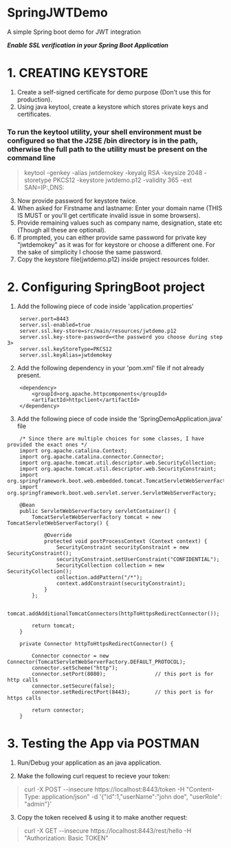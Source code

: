 # SpringJWTDemo
A simple Spring boot demo for JWT integration

***Enable SSL verification in your Spring Boot Application***
# 1. CREATING KEYSTORE
1) Create a self-signed certificate for demo purpose (Don't use this for production).
2) Using java keytool, create a keystore which stores private keys and certificates.

### To run the keytool utility, your shell environment must be configured so that the J2SE /bin directory is in the path, otherwise the full path to the utility must be present on the command line ###
> keytool -genkey -alias jwtdemokey -keyalg RSA -keysize 2048 -storetype PKCS12 -keystore jwtdemo.p12 -validity 365 -ext SAN=IP:<machine ip where this project runs>,DNS:<machine hostname such as localhost>

3) Now provide password for keystore twice.
4) When asked for Firstname and lastname: Enter your domain name (THIS IS MUST or you'll get certificate invalid issue in some browsers).
5) Provide remaining values such as company name, designation, state etc (Though all these are optional).
6) If prompted, you can either provide same password for private key "jwtdemokey" as it was for for keystore or choose a different one. For the sake of simplicity I choose the same password.
7) Copy the keystore file(jwtdemo.p12) inside project resources folder.


# 2. Configuring SpringBoot project
1) Add the following piece of code inside 'application.properties'
```
    server.port=8443
    server.ssl-enabled=true
    server.ssl.key-store=src/main/resources/jwtdemo.p12
    server.ssl.key-store-password=<the password you choose during step 3>
    server.ssl.keyStoreType=PKCS12
    server.ssl.keyAlias=jwtdemokey
```

2) Add the following dependency in your 'pom.xml' file if not already present.
```
    <dependency>
        <groupId>org.apache.httpcomponents</groupId>
        <artifactId>httpclient</artifactId>
    </dependency>
```

3) Add the following piece of code inside the 'SpringDemoApplication.java' file
```
    /* Since there are multiple choices for some classes, I have provided the exact ones */
    import org.apache.catalina.Context;
    import org.apache.catalina.connector.Connector;
    import org.apache.tomcat.util.descriptor.web.SecurityCollection;
    import org.apache.tomcat.util.descriptor.web.SecurityConstraint;
    import org.springframework.boot.web.embedded.tomcat.TomcatServletWebServerFactory;
    import org.springframework.boot.web.servlet.server.ServletWebServerFactory;

    @Bean
	public ServletWebServerFactory servletContainer() {
		TomcatServletWebServerFactory tomcat = new TomcatServletWebServerFactory() {
			
			@Override
			protected void postProcessContext (Context context) {
				SecurityConstraint securityConstraint = new SecurityConstraint();
				securityConstraint.setUserConstraint("CONFIDENTIAL");
				SecurityCollection collection = new SecurityCollection();
				collection.addPattern("/*");
				context.addConstraint(securityConstraint);
			}
		};
		
		tomcat.addAdditionalTomcatConnectors(httpToHttpsRedirectConnector());
		
		return tomcat;
	}

	private Connector httpToHttpsRedirectConnector() {
		
		Connector connector = new Connector(TomcatServletWebServerFactory.DEFAULT_PROTOCOL);
		connector.setScheme("http");
		connector.setPort(8080);                // this port is for http calls
		connector.setSecure(false);
		connector.setRedirectPort(8443);        // this port is for https calls
		
		return connector;
	}
```

# 3. Testing the App via POSTMAN
1) Run/Debug your application as an java application.

2) Make the following curl request to recieve your token:
> curl -X POST --insecure https://localhost:8443/token -H "Content-Type: application/json" -d '{"id":1,"userName":"john doe", "userRole": "admin"}'

3) Copy the token received & using it to make another request:
> curl -X GET --insecure https://localhost:8443/rest/hello -H "Authorization: Basic TOKEN"
